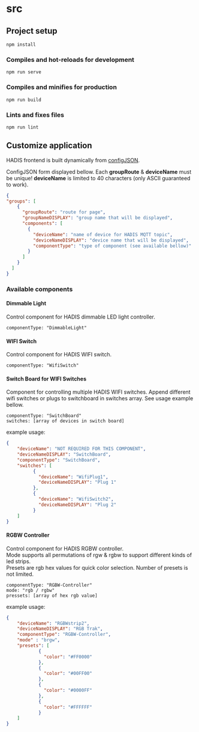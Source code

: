 # src

## Project setup
```
npm install
```

### Compiles and hot-reloads for development
```
npm run serve
```

### Compiles and minifies for production
```
npm run build
```

### Lints and fixes files
```
npm run lint
```

## Customize application
HADIS frontend is built dynamically from [configJSON](src/configJSON.json).

ConfigJSON form displayed bellow.
Each **groupRoute** & **deviceName** must be unique! 
**deviceName** is limited to 40 characters (only ASCII guaranteed to work).

```JSON
{
"groups": [
    {
      "groupRoute": "route for page",
      "groupNameDISPLAY": "group name that will be displayed",
      "components": [
        {
          "deviceName": "name of device for HADIS MQTT topic",
          "deviceNameDISPLAY": "device name that will be displayed",
          "componentType": "type of component (see available bellow)"
        }
      ]
    }
  ]
}
```

### Available components

#### Dimmable Light
Control component for HADIS dimmable LED light controller.
```
componentType: "DimmableLight"
```

#### WIFI Switch
Control component for HADIS WIFI switch.
```
componentType: "WifiSwitch"
```

#### Switch Board for WIFI Switches
Component for controlling multiple HADIS WIFI switches.
Append different wifi switches or plugs to switchboard in switches array.
See usage example bellow.
```
componentType: "SwitchBoard"
switches: [array of devices in switch board]
```

example usage:
```JSON
{
    "deviceName": "NOT REQUIRED FOR THIS COMPONENT",
    "deviceNameDISPLAY": "SwitchBoard",
    "componentType": "SwitchBoard",
    "switches": [
          {
            "deviceName": "WifiPlug1",
            "deviceNameDISPLAY": "Plug 1"
          },
          {
            "deviceName": "WifiSwitch2",
            "deviceNameDISPLAY": "Plug 2"
          }
    ]
}
```

#### RGBW Controller
Control component for HADIS RGBW controller.\
Mode supports all permutations of rgw & rgbw to support different kinds of led strips.\
Presets are rgb hex values for quick color selection. Number of presets is not limited.

```
componentType: "RGBW-Controller"
mode: "rgb / rgbw"
pressets: [array of hex rgb value]
```

example usage:
```JSON
{
    "deviceName": "RGBWstrip2",
    "deviceNameDISPLAY": "RGB Trak",
    "componentType": "RGBW-Controller",
    "mode" : "brgw",
    "presets": [
            {
              "color": "#FF0000"
            },
            {
              "color": "#00FF00"
            },
            {
              "color": "#0000FF"
            },
            {
              "color": "#FFFFFF"
            }
    ]
}
```
